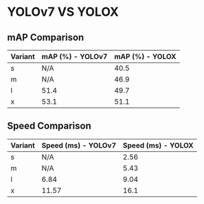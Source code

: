 ---
---

# YOLOv7 VS YOLOX

## mAP Comparison

| Variant | mAP (%) - YOLOv7 | mAP (%) - YOLOX |
| ------- | ---------------- | --------------- |
| s       | N/A              | 40.5            |
| m       | N/A              | 46.9            |
| l       | 51.4             | 49.7            |
| x       | 53.1             | 51.1            |

## Speed Comparison

| Variant | Speed (ms) - YOLOv7 | Speed (ms) - YOLOX |
| ------- | ------------------- | ------------------ |
| s       | N/A                 | 2.56               |
| m       | N/A                 | 5.43               |
| l       | 6.84                | 9.04               |
| x       | 11.57               | 16.1               |
